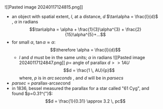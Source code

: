 ![[Pasted image 20240117124815.png]]
- an object with spatial extent, ${} l$, at a distance, $d$
	$\tan\alpha = \frac{l}{d}$ , $\alpha$ in radians
$$\tan\alpha = \alpha + \frac{1}{3}\alpha^{3} + \frac{2}{15}\alpha^{5}+...$$
- for small $\alpha$, $\tan\alpha \approx \alpha$: $$\therefore \alpha = \frac{l}{d}$$
	- $l$ and $d$ must be in the same units; $\alpha$ in radians
![[Pasted image 20240117124847.png]]
	$p=$ angle of parallax
	$d >> 1AU$
	$$d = \frac{1 \, AU}{p}$$
		where, $p$ is in $arc\,seconds$ , and $d$ will be in $parsecs$
- *parsec* = *par*allax-arc*sec*ond
- in 1836, bessel measured the parallax for a star called "61 Cyg", and found $p=0.31^{"}$: $$d = \frac{1}{0.31} \approx 3.2 \, pc$$
